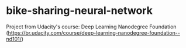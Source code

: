 # bike-sharing-neural-network
Project from Udacity's course: Deep Learning Nanodegree Foundation (https://br.udacity.com/course/deep-learning-nanodegree-foundation--nd101/)
